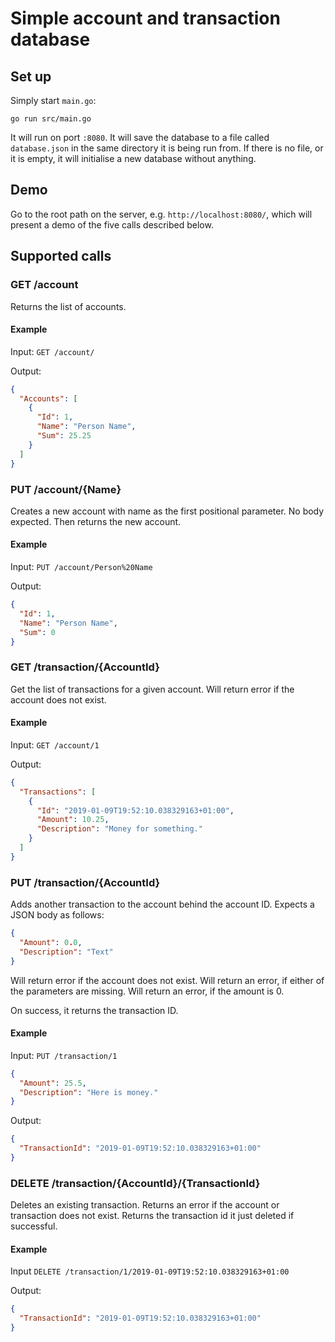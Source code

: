Simple account and transaction database
=======================================

Set up
------

Simply start `main.go`:

```
go run src/main.go
```

It will run on port `:8080`.  It will save the database to a file called
`database.json` in the same directory it is being run from.  If there is no
file, or it is empty, it will initialise a new database without anything.

Demo
----

Go to the root path on the server, e.g. `http://localhost:8080/`, which will
present a demo of the five calls described below.

Supported calls
---------------

### GET /account

Returns the list of accounts.

#### Example

Input:
`GET /account/`

Output:
```json
{
  "Accounts": [
    {
      "Id": 1,
      "Name": "Person Name",
      "Sum": 25.25
    }
  ]
} 
```

### PUT /account/{Name}

Creates a new account with name as the first positional parameter.  No body
expected.  Then returns the new account.

#### Example

Input:
`PUT /account/Person%20Name`

Output:
```json
{
  "Id": 1,
  "Name": "Person Name",
  "Sum": 0
}
```

### GET /transaction/{AccountId}

Get the list of transactions for a given account.  Will return error if the
account does not exist.

#### Example

Input:
`GET /account/1`

Output:
```json
{
  "Transactions": [
    {
      "Id": "2019-01-09T19:52:10.038329163+01:00",
      "Amount": 10.25,
      "Description": "Money for something."
    }
  ]
}
```

### PUT /transaction/{AccountId}

Adds another transaction to the account behind the account ID.  Expects a JSON
body as follows:

```json
{
  "Amount": 0.0,
  "Description": "Text"
}
```

Will return error if the account does not exist.  Will return an error, if
either of the parameters are missing.  Will return an error, if the amount is 0.

On success, it returns the transaction ID.

#### Example

Input:
`PUT /transaction/1`
```json
{
  "Amount": 25.5,
  "Description": "Here is money."
}
```

Output:
```json
{
  "TransactionId": "2019-01-09T19:52:10.038329163+01:00"
}
```

### DELETE /transaction/{AccountId}/{TransactionId}

Deletes an existing transaction.  Returns an error if the account or transaction
does not exist.  Returns the transaction id it just deleted if successful.

#### Example

Input
`DELETE /transaction/1/2019-01-09T19:52:10.038329163+01:00`

Output:
```json
{
  "TransactionId": "2019-01-09T19:52:10.038329163+01:00"
}
```

